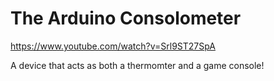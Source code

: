 # The Arduino Consolometer

https://www.youtube.com/watch?v=Srl9ST27SpA

A device that acts as both a thermomter and a game console!
